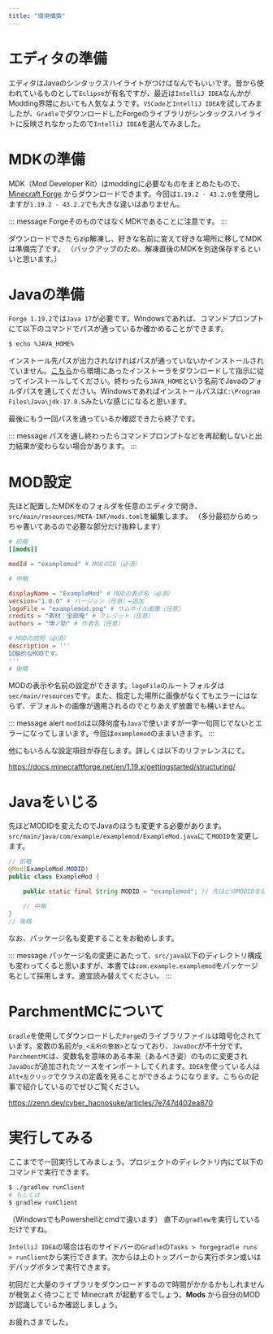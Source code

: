 ```yaml
---
title: "環境構築"
---
```

# エディタの準備
エディタはJavaのシンタックスハイライトがつけばなんでもいいです。昔から使われているものとして`Eclipse`が有名ですが、最近は`IntelliJ IDEA`なんかがModding界隈においても人気なようです。`VSCode`と`IntelliJ IDEA`を試してみましたが、`Gradle`でダウンロードしたForgeのライブラリがシンタックスハイライトに反映されなかったので`IntelliJ IDEA`を選んでみました。

# MDKの準備
MDK（Mod Developer Kit）はmoddingに必要なものをまとめたもので、[Minecraft Forge](https://files.minecraftforge.net/net/minecraftforge/forge/) からダウンロードできます。今回は`1.19.2 - 43.2.0`を使用しますが`1.19.2 - 43.2.2`でも大きな違いはありません。

::: message
ForgeそのものではなくMDKであることに注意です。
:::

ダウンロードできたらzip解凍し、好きな名前に変えて好きな場所に移してMDKは準備完了です。
（バックアップのため、解凍直後のMDKを別途保存するといいと思います。）

# Javaの準備
`Forge 1.19.2`では`Java 17`が必要です。Windowsであれば、コマンドプロンプトにて以下のコマンドでパスが通っているか確かめることができます。

```bash
$ echo %JAVA_HOME%
```
インストール先パスが出力されなければパスが通っていないかインストールされていません。[こちら](https://www.oracle.com/jp/java/technologies/downloads/#java17)から環境にあったインストーラをダウンロードして指示に従ってインストールしてください。終わったら`JAVA_HOME`という名前でJavaのフォルダパスを通してください。Windowsであればインストールパスは`C:\Program Files\Java\jdk-17.0.5`みたいな感じになると思います。

最後にもう一回パスを通っているか確認できたら終了です。

::: message
パスを通し終わったらコマンドプロンプトなどを再起動しないと出力結果が変わらない場合があります。
:::

# MOD設定
先ほど配置したMDKをのフォルダを任意のエディタで開き、`src/main/resources/META-INF/mods.toml`を編集します。
（多分最初からめっちゃ書いてあるので必要な部分だけ抜粋します）

```toml:mods.toml
# 前略
[[mods]]

modId = "examplemod" # MODのID（必須）

# 中略

displayName = "ExampleMod" # MODの表示名（必須）
version="1.0.0" # バージョン（任意）←追加
logoFile = "examplemod.png" # サムネイル画像（任意）
credits = "素材：全部俺" # クレジット（任意）
authors = "博ノ助" # 作者名（任意）

# MODの説明（必須）
description = '''
試験的なMODです。
'''
# 後略
```

MODの表示や名前の設定ができます。`logoFile`のルートフォルダは`sec/main/resources`です。また、指定した場所に画像がなくてもエラーにはならず、デフォルトの画像が適用されるのでとりあえず放置でも構いません。

::: message alert
`modId`は以降何度も`Java`で使いますが一字一句同じでないとエラーになってしまいます。今回は`examplemod`のままいきます。
:::

他にもいろんな設定項目が存在します。詳しくは以下のリファレンスにて。

https://docs.minecraftforge.net/en/1.19.x/gettingstarted/structuring/

#  Javaをいじる
先ほどMODIDを変えたのでJavaのほうも変更する必要があります。`src/main/java/com/example/examplemod/ExampleMod.java`にて`MODID`を変更します。

```java:ExampleMod.java
// 前略
@Mod(ExampleMod.MODID)
public class ExampleMod {

    public static final String MODID = "examplemod"; // 先ほどのMODIDを記入

    // 中略
}
// 後略
```

なお、パッケージ名も変更することをお勧めします。

::: message
パッケージ名の変更にあたって、`src/java`以下のディレクトリ構成も変わってくると思いますが、本書では`com.example.examplemod`をパッケージ名として採用します。適宜読み替えてください。
:::


# ParchmentMCについて
`Gradle`を使用してダウンロードした`Forge`のライブラリファイルは暗号化されています。変数の名前が`p_<五桁の整数>`となっており、`JavaDoc`が不十分です。`ParchmentMC`は、変数名を意味のある本来（あるべき姿）のものに変更され`JavaDoc`が追加されたソースをインポートしてくれます。`IDEA`を使っている人は`Alt+左クリック`でクラスの定義を見ることができるようになります。こちらの記事で紹介しているのでぜひご覧ください。

https://zenn.dev/cyber_hacnosuke/articles/7e747d402ea870

# 実行してみる
ここまでで一回実行してみましょう。プロジェクトのディレクトリ内にて以下のコマンドで実行できます。

```bash
$ ./gradlew runClient
# もしくは
$ gradlew runClient
```
（WindowsでもPowershellとcmdで違います）
直下の`gradlew`を実行しているだけですね。

`IntelliJ IDEA`の場合は右のサイドバーの`Gradle`の`Tasks > forgegradle runs > runClient`から実行できます。次からは上のトップバーから実行ボタン或いはデバッグボタンで実行できます。

初回だと大量のライブラリをダウンロードするので時間がかかるかもしれませんが根気よく待つことで Minecraft が起動するでしょう。**Mods** から自分のMODが認識しているか確認しましょう。

お疲れさまでした。




